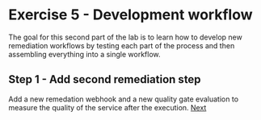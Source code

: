 # Exercise 5 - Development workflow
The goal for this second part of the lab is to learn how to develop new remediation workflows by testing each part of the process and then assembling everything into a single workflow.

## Step 1 - Add second remediation step
Add a new remedation webhook and a new quality gate evaluation to measure the quality of the service after the execution.
[Next](./exercise-6.md)